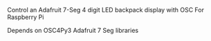 Control an Adafruit 7-Seg 4 digit LED backpack display with OSC
For Raspberry Pi

Depends on
OSC4Py3
Adafruit 7 Seg libraries
